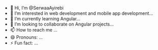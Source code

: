- 👋 Hi, I’m @SerwaaAyirebi
- 👀 I’m interested in web development and mobile app development...
- 🌱 I’m currently learning Angular...
- 💞️ I’m looking to collaborate on Angular projects...
- 📫 How to reach me ...
- 😄 Pronouns: ...
- ⚡ Fun fact: ...

<!---
SerwaaAyirebi/SerwaaAyirebi is a ✨ special ✨ repository because its `README.md` (this file) appears on your GitHub profile.
You can click the Preview link to take a look at your changes.
--->
